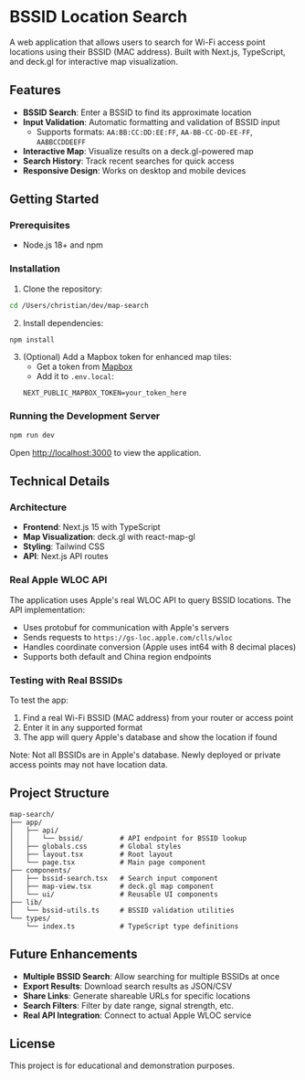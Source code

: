 # BSSID Location Search

A web application that allows users to search for Wi-Fi access point locations using their BSSID (MAC address). Built with Next.js, TypeScript, and deck.gl for interactive map visualization.

## Features

- **BSSID Search**: Enter a BSSID to find its approximate location
- **Input Validation**: Automatic formatting and validation of BSSID input
  - Supports formats: `AA:BB:CC:DD:EE:FF`, `AA-BB-CC-DD-EE-FF`, `AABBCCDDEEFF`
- **Interactive Map**: Visualize results on a deck.gl-powered map
- **Search History**: Track recent searches for quick access
- **Responsive Design**: Works on desktop and mobile devices

## Getting Started

### Prerequisites

- Node.js 18+ and npm

### Installation

1. Clone the repository:
```bash
cd /Users/christian/dev/map-search
```

2. Install dependencies:
```bash
npm install
```

3. (Optional) Add a Mapbox token for enhanced map tiles:
   - Get a token from [Mapbox](https://www.mapbox.com/)
   - Add it to `.env.local`:
   ```
   NEXT_PUBLIC_MAPBOX_TOKEN=your_token_here
   ```

### Running the Development Server

```bash
npm run dev
```

Open [http://localhost:3000](http://localhost:3000) to view the application.

## Technical Details

### Architecture

- **Frontend**: Next.js 15 with TypeScript
- **Map Visualization**: deck.gl with react-map-gl
- **Styling**: Tailwind CSS
- **API**: Next.js API routes

### Real Apple WLOC API

The application uses Apple's real WLOC API to query BSSID locations. The API implementation:

- Uses protobuf for communication with Apple's servers
- Sends requests to `https://gs-loc.apple.com/clls/wloc`
- Handles coordinate conversion (Apple uses int64 with 8 decimal places)
- Supports both default and China region endpoints

### Testing with Real BSSIDs

To test the app:
1. Find a real Wi-Fi BSSID (MAC address) from your router or access point
2. Enter it in any supported format
3. The app will query Apple's database and show the location if found

Note: Not all BSSIDs are in Apple's database. Newly deployed or private access points may not have location data.

## Project Structure

```
map-search/
├── app/
│   ├── api/
│   │   └── bssid/         # API endpoint for BSSID lookup
│   ├── globals.css        # Global styles
│   ├── layout.tsx         # Root layout
│   └── page.tsx           # Main page component
├── components/
│   ├── bssid-search.tsx   # Search input component
│   ├── map-view.tsx       # deck.gl map component
│   └── ui/                # Reusable UI components
├── lib/
│   └── bssid-utils.ts     # BSSID validation utilities
└── types/
    └── index.ts           # TypeScript type definitions
```

## Future Enhancements

- **Multiple BSSID Search**: Allow searching for multiple BSSIDs at once
- **Export Results**: Download search results as JSON/CSV
- **Share Links**: Generate shareable URLs for specific locations
- **Search Filters**: Filter by date range, signal strength, etc.
- **Real API Integration**: Connect to actual Apple WLOC service

## License

This project is for educational and demonstration purposes.